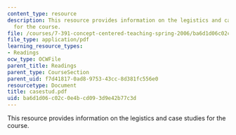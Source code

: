 ```yaml
---
content_type: resource
description: This resource provides information on the legistics and case studies
  for the course.
file: /courses/7-391-concept-centered-teaching-spring-2006/ba6d1d06c02c0e4bcd093d9e42b77c3d_casestud.pdf
file_type: application/pdf
learning_resource_types:
- Readings
ocw_type: OCWFile
parent_title: Readings
parent_type: CourseSection
parent_uid: f7d41817-0ad8-9753-43cc-8d381fc556e0
resourcetype: Document
title: casestud.pdf
uid: ba6d1d06-c02c-0e4b-cd09-3d9e42b77c3d
---
```

This resource provides information on the legistics and case studies for the course.

